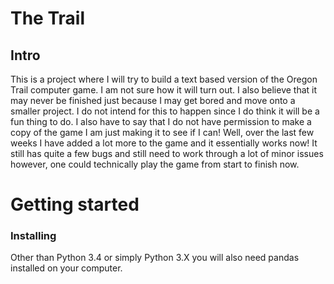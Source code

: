 # The Trail 
## Intro

This is a project where I will try to build a text based version of the Oregon Trail computer game. I am not sure how it will turn out. I also believe that it may never be finished just because I may get bored and move onto a smaller project. I do not intend for this to happen since I do think it will be a fun thing to do. I also have to say that I do not have permission to make a copy of the game I am just making it to see if I can! Well, over the last few weeks I have added a lot more to the game and it essentially works now! It still has quite a few bugs and still need to work through a lot of minor issues however, one could technically play the game from start to finish now. 

# Getting started
### Installing 

  Other than Python 3.4 or simply Python 3.X you will also need pandas installed on your computer.